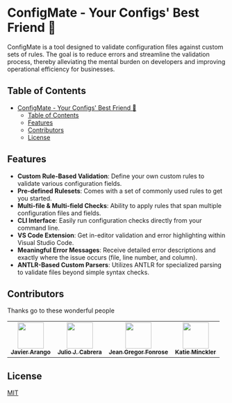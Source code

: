 # ConfigMate - Your Configs' Best Friend 🤝

ConfigMate is a tool designed to validate configuration files against custom sets of rules. The goal is to reduce errors and streamline the validation process, thereby alleviating the mental burden on developers and improving operational efficiency for businesses.


## Table of Contents

- [ConfigMate - Your Configs' Best Friend 🤝](#configmate---your-configs-best-friend-)
  - [Table of Contents](#table-of-contents)
  - [Features](#features)
  - [Contributors](#contributors)
  - [License](#license)

## Features
- **Custom Rule-Based Validation**: Define your own custom rules to validate various configuration fields.
- **Pre-defined Rulesets**: Comes with a set of commonly used rules to get you started.
- **Multi-file & Multi-field Checks**: Ability to apply rules that span multiple configuration files and fields.
- **CLI Interface**: Easily run configuration checks directly from your command line.
- **VS Code Extension**: Get in-editor validation and error highlighting within Visual Studio Code.
- **Meaningful Error Messages**: Receive detailed error descriptions and exactly where the issue occurs (file, line number, and column).
- **ANTLR-Based Custom Parsers**: Utilizes ANTLR for specialized parsing to validate files beyond simple syntax checks.


## Contributors
Thanks go to these wonderful people

<table>
  <tr>
    <td align="center">
      <a href="https://github.com/javier-arango" target="_blank">
        <img src="https://avatars.githubusercontent.com/u/58098790?s=60" width="60px;"/><br />
        <sub><b>Javier Arango</b></sub>
      </a><br />
    </td>
    <td align="center">
      <a href="https://github.com/Jcabza008" target="_blank">
        <img src="https://avatars.githubusercontent.com/u/34218922?s=60" width="60px;"/><br />
        <sub><b>Julio J. Cabrera</b></sub>
      </a><br />
    </td>
    <td align="center">
      <a href="https://github.com/jeangregorfonrose" target="_blank">
        <img src="https://avatars.githubusercontent.com/u/21975726?s=60" width="60px;"/><br />
        <sub><b>Jean Gregor Fonrose</b></sub>
      </a><br />
    </td>
    <td align="center">
      <a href="https://github.com/ktminks" target="_blank">
        <img src="https://avatars.githubusercontent.com/u/19628386?s=60" width="60px;"/><br />
        <sub><b>Katie Minckler</b></sub>
      </a><br />
    </td>
  </tr>
</table>


## License
[MIT](https://github.com/ConfigMate/configmate/blob/master/LICENSE)
